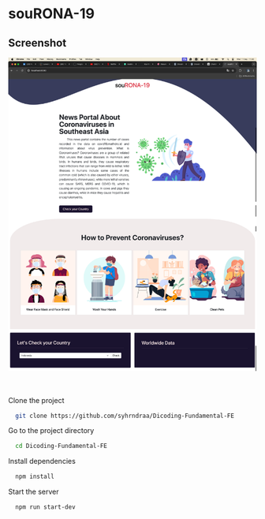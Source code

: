 
# souRONA-19

## Screenshot
![App Screenshot](/images/dashboard.png)
<br><br><br>


Clone the project

```bash
  git clone https://github.com/syhrndraa/Dicoding-Fundamental-FE
```

Go to the project directory

```bash
  cd Dicoding-Fundamental-FE
```

Install dependencies

```bash
  npm install
```

Start the server

```bash
  npm run start-dev
```

